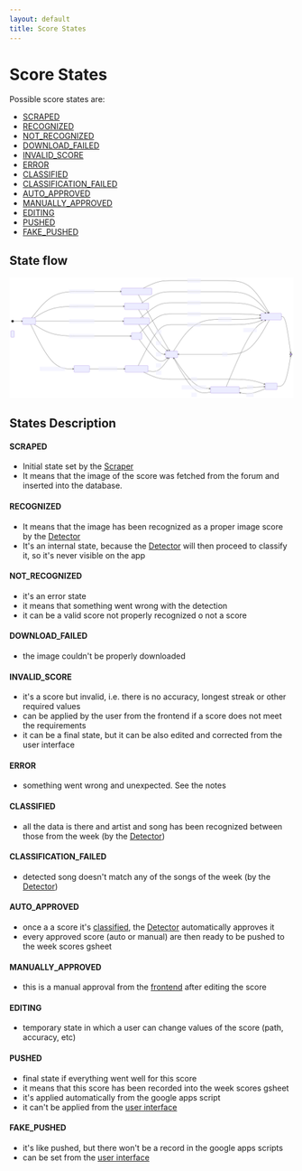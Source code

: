 ```yaml
---
layout: default
title: Score States
---
```


# Score States

Possible score states are:

* [SCRAPED](#scraped)
* [RECOGNIZED](#recognized)
* [NOT_RECOGNIZED](#not_recognized)
* [DOWNLOAD_FAILED](#download_failed)
* [INVALID_SCORE](#invalid_score)
* [ERROR](#error)
* [CLASSIFIED](#classified)
* [CLASSIFICATION_FAILED](#classification_failed)
* [AUTO_APPROVED](#auto_approved)
* [MANUALLY_APPROVED](#manually_approved)
* [EDITING](#editing)
* [PUSHED](#pushed)
* [FAKE_PUSHED](#fake_pushed)

## State flow

![States](/docs/assets/states.svg)

## States Description

#### SCRAPED

* Initial state set by the [Scraper](scraper.md)
* It means that the image of the score was fetched from the forum and inserted into the database.

#### RECOGNIZED

* It means that the image has been recognized as a proper image score by the [Detector](detector.md)
* It's an internal state, because the [Detector](detector.md) will then proceed to classify it, so it's never visible on the app

#### NOT_RECOGNIZED

* it's an error state
* it means that something went wrong with the detection
* it can be a valid score not properly recognized o not a score

#### DOWNLOAD_FAILED

* the image couldn't be properly downloaded

#### INVALID_SCORE

* it's a score but invalid, i.e. there is no accuracy, longest streak or other required values
* can be applied by the user from the frontend if a score does not meet the requirements
* it can be a final state, but it can be also edited and corrected from the user interface

#### ERROR

* something went wrong and unexpected. See the notes

#### CLASSIFIED

* all the data is there and artist and song has been recognized between those from the week (by the [Detector](detector.md))

#### CLASSIFICATION_FAILED

* detected song doesn't match any of the songs of the week (by the [Detector](detector.md))

#### AUTO_APPROVED

* once a a score it's [classified](#classified), the [Detector](detector.md) automatically approves it
* every approved score (auto or manual) are then ready to be pushed to the week scores gsheet

#### MANUALLY_APPROVED

* this is a manual approval from the [frontend](validator.md) after editing the score

#### EDITING

* temporary state in which a user can change values of the score (path, accuracy, etc)

#### PUSHED

* final state if everything went well for this score
* it means that this score has been recorded into the week scores gsheet
* it's applied automatically from the google apps script
* it can't be applied from the [user interface](validator.md)

#### FAKE_PUSHED

* it's like pushed, but there won't be a record in the google apps scripts
* can be set from the [user interface](validator.md)


